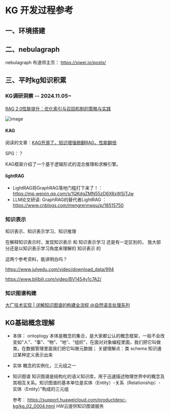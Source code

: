 # KG 开发过程参考

## 一、环境搭建



## 二、nebulagraph

nebulagraph 布道师主页：
https://siwei.io/posts/



## 三、平时kg知识积累


### KG调研洞察 -- 2024.11.05~


#### 

[RAG 2.0性能提升：优化索引与召回机制的策略与实践](https://mp.weixin.qq.com/s/W0TaLmcYGzsuQibdifKLyg)

![image](https://github.com/user-attachments/assets/2290a730-91e3-465f-a7f8-1bf6daad93a7)




#### KAG

阅读的文章：[KAG开源了，知识增强掀翻RAG，性能翻倍](https://mp.weixin.qq.com/s?search_click_id=2261193117954872336-1730425147016-6833196881&__biz=MzIxNDgzNDg3NQ==&mid=2247549465&idx=2&sn=36fdd72b68f119d741979b9d8dbb0a38&chksm=965f1252a5e15a7fb64a2638b357f20c5b13e67123f22e930669aacb4c57f0b97a6afcd010be&scene=0&subscene=10000&clicktime=1730425147&enterid=1730425147&sessionid=0&ascene=65&fasttmpl_type=0&fasttmpl_fullversion=7451117-zh_CN-zip&fasttmpl_flag=0&realreporttime=1730425147035&devicetype=android-33&version=28001e37&nettype=WIFI&abtest_cookie=AAACAA%3D%3D&lang=zh_CN&countrycode=CN&exportkey=n_ChQIAhIQ2SBOH%2BfCwoHqBNS5JzqQcxLiAQIE97dBBAEAAAAAAMAUDf3vIesAAAAOpnltbLcz9gKNyK89dVj02JnVqGP0bh0gj6LnlnPvL3N0KMiFHgm93BzUpY2sYWwgLsKoZbaZmE3%2FTHjH5EXBMvzvaUu9aSAls2lkoepyqOE9G%2FOZXj6eNSOTzabXllrqFJQj9ApbRbiGbGkOhYXdK4NDp4eu2faFrxfUpWRE15rTqg8w74HAmp1RZ92YMfjUDZPSPCb3ZVDbOQk4Ezqx7lmv4nd8qmXPSzUokoNpIMm07TFmOrOvUqcHm96BaASEFhgp0kJzWSLL0VM%3D&pass_ticket=rKwWETTL8jFFJizoWtKB7WFGzaopyPNExcjGGL81HMnZ4cfcfFA9lOKzB3TFgitP&wx_header=3)


SPG：？

KAG框架介绍了一个基于逻辑形式的混合推理和求解引擎。



#### lightRAG


* LightRAG将GraphRAG落地门槛打下来了！：https://mp.weixin.qq.com/s/1QKdgZMN55zD6X6xWSiTJw
* LLM论文研读: GraphRAG的替代者LightRAG  ： https://www.cnblogs.com/mengrennwpu/p/18515750



### 知识表示

知识表示、知识表示学习、知识推理

在解释知识表示时，发现知识表示 和  知识表示学习  还是有一定区别的， 我大部分还是以知识表示学习角度来理解的 知识表示 的

这两个参考资料，能讲明白吗？

https://www.julyedu.com/video/download_data/994

https://www.bilibili.com/video/BV1454y1c7A2/



### 知识图谱构建

[大厂技术实现 | 详解知识图谱的构建全流程 @自然语言处理系列](https://cloud.tencent.com/developer/article/1938296)


## KG基础概念理解

* 本体： ontoplogy
  本体是概念的集合，是大家都公认的概念框架，一般不会改变如“人”、“事”、“物”、“地”、“组织”，在面对对象编程里面，我们把它叫做类，在数据管理里面我们把它叫做元数据；
  关键理解点：类  schema  知识通过某种定义表示出来

* 实体
  概念的实例化，三元组之一
  
* 知识图谱
  知识图谱是结构化的语义知识库，用于迅速描述物理世界中的概念及其相互关系。知识图谱的基本单位是实体（Entity）-关系（Relationship）-实体（Entity）”构成的三元组


  参考：
  https://support.huaweicloud.com/productdesc-kg/kg_02_0004.html   HW云提供知识图谱服务
 










